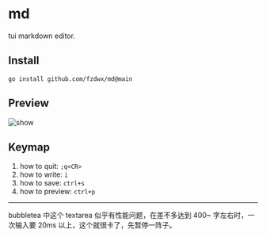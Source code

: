 # md

tui markdown editor.

## Install

```shell
go install github.com/fzdwx/md@main
```

## Preview
![show](show.gif)

## Keymap

1. how to quit: `;q<CR>` 
2. how to write: `i`
3. how to save: `ctrl+s`
4. how to preview: `ctrl+p`
--- 

bubbletea 中这个 textarea 似乎有性能问题，在差不多达到 400~ 字左右时，一次输入要 20ms 以上，这个就很卡了，先暂停一阵子。
